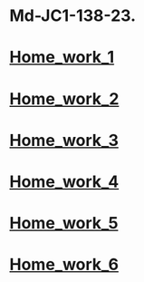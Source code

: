 # Md-JC1-138-23.
# [Home_work_1](https://github.com/knapp900/Md-JC1-138-23/tree/main/src/home_work_1)
# [Home_work_2](https://github.com/knapp900/Md-JC1-138-23/tree/main/src/home_work_2)
# [Home_work_3](https://github.com/knapp900/Md-JC1-138-23/tree/main/src/home_work_3)
# [Home_work_4](https://github.com/knapp900/Md-JC1-138-23/tree/main/src/home_work_4)
# [Home_work_5](https://github.com/knapp900/Md-JC1-138-23/tree/mainmain/src/home_work_5)
# [Home_work_6](https://github.com/knapp900/Md-JC1-138-23/tree/mainmain/src/home_work_6)


 